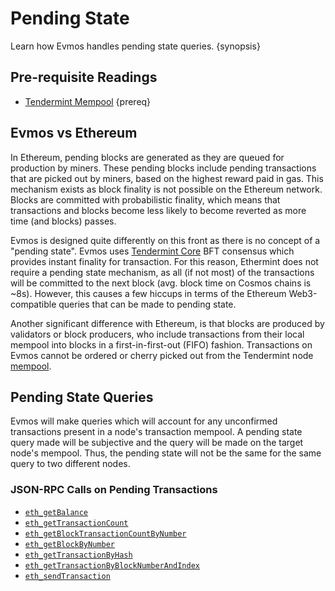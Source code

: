 <!--
order: 5
-->

# Pending State

Learn how Evmos handles pending state queries. {synopsis}

## Pre-requisite Readings

*   [Tendermint Mempool](https://docs.tendermint.com/master/tendermint-core/mempool/)
    {prereq}

## Evmos vs Ethereum

In Ethereum, pending blocks are generated as they are queued for production by
miners. These pending blocks include pending transactions that are picked out by
miners, based on the highest reward paid in gas. This mechanism exists as block
finality is not possible on the Ethereum network. Blocks are committed with
probabilistic finality, which means that transactions and blocks become less
likely to become reverted as more time (and blocks) passes.

Evmos is designed quite differently on this front as there is no concept of a
"pending state". Evmos uses [Tendermint Core](https://docs.tendermint.com/) BFT
consensus which provides instant finality for transaction. For this reason,
Ethermint does not require a pending state mechanism, as all (if not most) of
the transactions will be committed to the next block (avg. block time on Cosmos
chains is ~8s). However, this causes a few hiccups in terms of the Ethereum
Web3-compatible queries that can be made to pending state.

Another significant difference with Ethereum, is that blocks are produced by
validators or block producers, who include transactions from their local mempool
into blocks in a first-in-first-out (FIFO) fashion. Transactions on Evmos cannot
be ordered or cherry picked out from the Tendermint node
[mempool](https://docs.tendermint.com/master/tendermint-core/mempool/).

## Pending State Queries

Evmos will make queries which will account for any unconfirmed transactions
present in a node's transaction mempool. A pending state query made will be
subjective and the query will be made on the target node's mempool. Thus, the
pending state will not be the same for the same query to two different nodes.

### JSON-RPC Calls on Pending Transactions

*   [`eth_getBalance`](./../../developers/json-rpc/endpoints.md#eth_getbalance)
*   [`eth_getTransactionCount`](./../../developers/json-rpc/endpoints.md#eth-gettransactioncount)
*   [`eth_getBlockTransactionCountByNumber`](./../../developers/json-rpc/endpoints.md#eth-getblocktransactioncountbynumber)
*   [`eth_getBlockByNumber`](./../../developers/json-rpc/endpoints.md#eth-getblockbynumber)
*   [`eth_getTransactionByHash`](./../../developers/json-rpc/endpoints.md#eth-gettransactionbyhash)
*   [`eth_getTransactionByBlockNumberAndIndex`](./../../developers/json-rpc/endpoints.md#eth-gettransactionbyblockhashandindex)
*   [`eth_sendTransaction`](./../../developers/json-rpc/endpoints.md#eth-sendtransaction)
